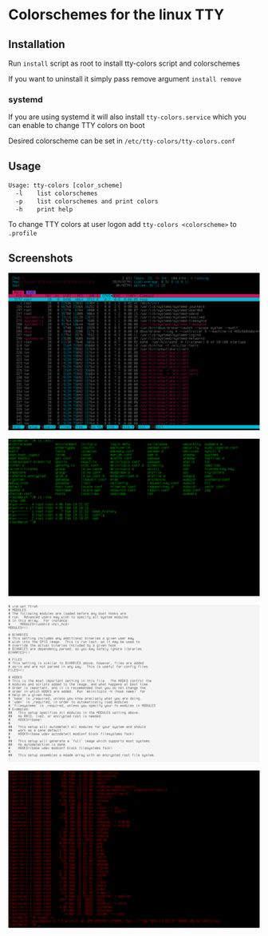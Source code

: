 # Colorschemes for the linux TTY

## Installation

Run ```install``` script as root to install tty-colors script and colorschemes

If you want to uninstall it simply pass remove argument ```install remove```

### systemd

If you are using systemd it will also install ```tty-colors.service``` which you can enable to change TTY colors on boot

Desired colorscheme can be set in ```/etc/tty-colors/tty-colors.conf```

## Usage

```
Usage: tty-colors [color_scheme]
  -l    list colorschemes
  -p    list colorschemes and print colors
  -h    print help
```

To change TTY colors at user logon add ```tty-colors <colorscheme>``` to ```.profile```

## Screenshots

![screenshot 1](images/screenshot-1.png)

![screenshot 2](images/screenshot-2.png)

![screenshot 3](images/screenshot-3.png)

![screenshot 4](images/screenshot-4.png)
